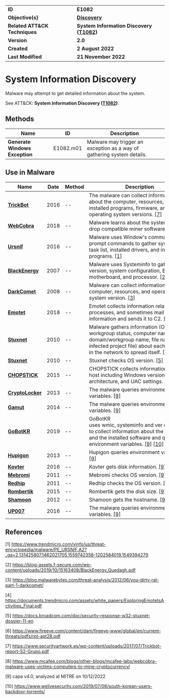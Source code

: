<table>
<tr>
<td><b>ID</b></td>
<td><b>E1082</b></td>
</tr>
<tr>
<td><b>Objective(s)</b></td>
<td><b><a href="../discovery">Discovery</a></b></td>
</tr>
<tr>
<td><b>Related ATT&CK Techniques</b></td>
<td><b>System Information Discovery (<a href="https://attack.mitre.org/techniques/T1082">T1082</a>)</b></td>
</tr>
<tr>
<td><b>Version</b></td>
<td><b>2.0</b></td>
</tr>
<tr>
<td><b>Created</b></td>
<td><b>2 August 2022</b></td>
</tr>
<tr>
<td><b>Last Modified</b></td>
<td><b>21 November 2022</b></td>
</tr>
</table>


# System Information Discovery

Malware may attempt to get detailed information about the system. 

See ATT&CK: **System Information Discovery ([T1082](https://attack.mitre.org/techniques/T1082/))**.

## Methods

|Name|ID|Description|
|---|---|---|
|**Generate Windows Exception**|E1082.m01|Malware may trigger an exception as a way of gathering system details.|

## Use in Malware

|Name|Date|Method|Description|
|---|---|---|---|
|[**TrickBot**](../xample-malware/trickbot.md)|2016|--|The malware can collect information about the computer, resources, services, installed programs, firmware, and operating system versions. [[7]](#7)|
|[**WebCobra**](../xample-malware/webcobra.md)|2018|--|Malware learns about the system so it can drop compatible miner software. [[8]](#8)|
|[**Ursnif**](../xample-malware/ursnif.md)|2016|--|Malware uses Window's command prompt commands to gather system info, task list, installed drivers, and installed programs.  [[1]](#1)|
|[**BlackEnergy**](../xample-malware/blackenergy.md)|2007|--|Malware uses Systeminfo to gather OS version, system configuration, BIOS, the motherboard, and processor. [[2]](#2)|
|[**DarkComet**](../xample-malware/darkcomet.md)|2008|--|Malware can collect information about the computer, resources, and operating system version.  [[3]](#3)|
|[**Emotet**](../xample-malware/emotet.md)|2018|--|Emotet collects information related to OS, processes, and sometimes mail client information and sends it to C2. [[4]](#4)|
|[**Stuxnet**](../xample-malware/stuxnet.md)|2010|--|Malware gathers information (OS version, workgroup status, computer name, domain/workgroup name, file name of infected project file) about each computer in the network to spread itself. [[5]](#5)|
|[**Stuxnet**](../xample-malware/stuxnet.md)|2010|--|Stuxnet checks OS version. [[5]](#5)|
|[**CHOPSTICK**](../xample-malware/chopstick.md)|2015|--|CHOPSTICK collects information from the host including Windows version, CPU architecture, and UAC settings. [[6]](#6)|
|[**CryptoLocker**](../xample-malware/cryptolocker.md)|2013|--|The malware queries environment variables. [[9]](#9)|
|[**Gamut**](../xample-malware/gamut.md)|2014|--|The malware queries environment variables. [[9]](#9)|
|[**GoBotKR**](../xample-malware/gobotkr.md)|2019|--|GoBotKR uses wmic, systeminfo and ver commands to collect information about the system and the installed software and queries environment variables. [[9]](#9) [[10]](#10)|
|[**Hupigon**](../xample-malware/hupigon.md)|2013|--|Hupigon queries environment variables. [[9]](#9)|
|[**Kovter**](../xample-malware/kovter.md)|2016|--|Kovter gets disk information. [[9]](#9)|
|[**Mebromi**](../xample-malware/mebromi.md)|2011|--|Mebromi checks OS version. [[9]](#9)|
|[**Redhip**](../xample-malware/rebhip.md)|2011|--|Redhip checks the OS version. [[9]](#9)|
|[**Rombertik**](../xample-malware/rombertik.md)|2015|--|Rombertik gets the disk size. [[9]](#9)|
|[**Shamoon**](../xample-malware/shamoon.md)|2012|--|Shamoon gets the hostname. [[9]](#9)|
|[**UP007**](../xample-malware/up007.md)|2016|--|The malware queries environment variables. [[9]](#9)|


## References

<a name="1">[1]</a> https://www.trendmicro.com/vinfo/us/threat-encyclopedia/malware/PE_URSNIF.A2?_ga=2.131425807.1462021705.1559742358-1202584019.1549394279

<a name="2">[2]</a> https://blog-assets.f-secure.com/wp-content/uploads/2019/10/15163408/BlackEnergy_Quedagh.pdf

<a name="3">[3]</a> https://blog.malwarebytes.com/threat-analysis/2012/06/you-dirty-rat-part-1-darkcomet/

<a name="4">[4]</a> https://documents.trendmicro.com/assets/white_papers/ExploringEmotetsActivities_Final.pdf

<a name="5">[5]</a> https://docs.broadcom.com/doc/security-response-w32-stuxnet-dossier-11-en

<a name="6">[6]</a> https://www.fireeye.com/content/dam/fireeye-www/global/en/current-threats/pdfs/rpt-apt28.pdf

<a name="7">[7]</a> https://www.securityartwork.es/wp-content/uploads/2017/07/Trickbot-report-S2-Grupo.pdf

<a name="8">[8]</a> https://www.mcafee.com/blogs/other-blogs/mcafee-labs/webcobra-malware-uses-victims-computers-to-mine-cryptocurrency/

<a name="9">[9]</a> capa v4.0, analyzed at MITRE on 10/12/2022

<a name="10">[10]</a> https://www.welivesecurity.com/2019/07/08/south-korean-users-backdoor-torrents/
